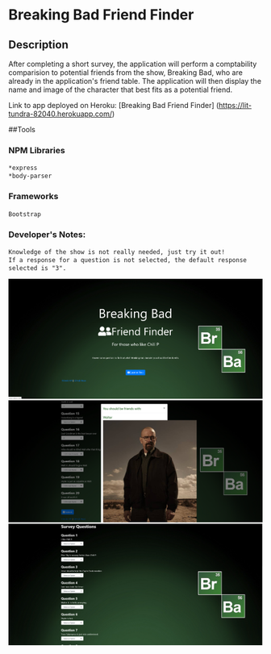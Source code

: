 # Breaking Bad Friend Finder

## Description

After completing a short survey, the application will perform a comptability comparision to potential friends from the show, Breaking Bad, who are already in the application's friend table. The application will then display the name and image of the character that best fits as a potential friend.

Link to app deployed on Heroku: [Breaking Bad Friend Finder] (https://lit-tundra-82040.herokuapp.com/)

##Tools

### NPM Libraries

    *express
    *body-parser

### Frameworks

    Bootstrap

### Developer's Notes:

    Knowledge of the show is not really needed, just try it out!
    If a response for a question is not selected, the default response selected is "3".

![](/screenshots/bbss_3.png)
![](/screenshots/bbss_2.png)
![](/screenshots/bbss_1.png)
